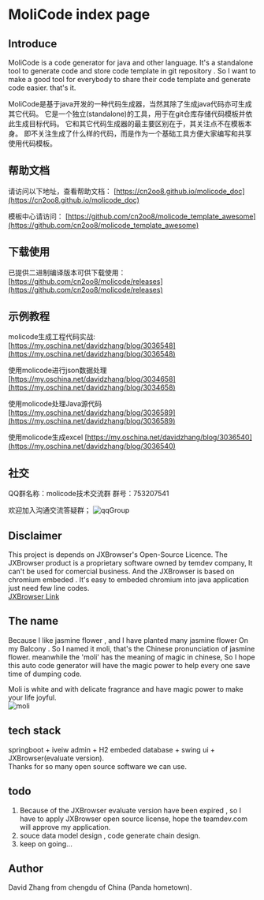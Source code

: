 # MoliCode index page

## Introduce

MoliCode  is a code generator for java and other language. It's a standalone tool to generate code and store code template in git repository . So I want to make a good tool for everybody to share their code template and generate code easier. that's it.

MoliCode是基于java开发的一种代码生成器，当然其除了生成java代码亦可生成其它代码。 它是一个独立(standalone)的工具，用于在git仓库存储代码模板并依此生成目标代码。 它和其它代码生成器的最主要区别在于，其关注点不在模板本身。 即不关注生成了什么样的代码，而是作为一个基础工具方便大家编写和共享使用代码模板。

## 帮助文档
请访问以下地址，查看帮助文档：
[https://cn2oo8.github.io/molicode_doc](https://cn2oo8.github.io/molicode_doc)

模板中心请访问：
[https://github.com/cn2oo8/molicode_template_awesome](https://github.com/cn2oo8/molicode_template_awesome)

## 下载使用
已提供二进制编译版本可供下载使用：
[https://github.com/cn2oo8/molicode/releases](https://github.com/cn2oo8/molicode/releases)

## 示例教程
molicode生成工程代码实战: [https://my.oschina.net/davidzhang/blog/3036548](https://my.oschina.net/davidzhang/blog/3036548)

使用molicode进行json数据处理 [https://my.oschina.net/davidzhang/blog/3034658](https://my.oschina.net/davidzhang/blog/3034658) 

使用molicode处理Java源代码 [https://my.oschina.net/davidzhang/blog/3036589](https://my.oschina.net/davidzhang/blog/3036589) 

使用molicode生成excel [https://my.oschina.net/davidzhang/blog/3036540](https://my.oschina.net/davidzhang/blog/3036540) 

## 社交
QQ群名称：molicode技术交流群   群号：753207541

欢迎加入沟通交流答疑群；
![qqGroup](https://cn2oo8.github.io/molicode_doc/assets/img/qqgroup.0504d5b5.png)



## Disclaimer
This project is depends on JXBrowser's Open-Source Licence. The JXBrowser product is a proprietary software owned by temdev company, It can't be used for comercial business. 
And the JXBrowser is based on chromium embeded . It's easy to embeded chromium into java application just need few line codes.  
[JXBrowser Link](https://www.teamdev.com/jxbrowser "JXBrowser Link")
## The name 
Because I like jasmine flower , and I have planted many jasmine flower On my Balcony . So I named it moli, that's the Chinese pronunciation of jasmine flower. meanwhile the 'moli' has the meaning of magic in chinese, So I hope this auto code generator will have the magic power to help every one save time of dumping code.
                                                                                                       
 Moli is white and with delicate fragrance and have magic power to make your life joyful.            
![moli](https://gss1.bdstatic.com/-vo3dSag_xI4khGkpoWK1HF6hhy/baike/s%3D220/sign=9e591fcb520fd9f9a417526b152cd42b/8c1001e93901213fcdaf7e6b57e736d12e2e95ec.jpg)

## tech stack
springboot + iveiw admin + H2 embeded database + swing ui + JXBrowser(evaluate version).  
Thanks for so many open source software we can use. 

## todo
1. Because of the JXBrowser evaluate version have been expired , so I have to apply JXBrowser open source license, hope the teamdev.com will approve my application.
2. souce data model design , code generate chain design.
3. keep on going...

## Author
David Zhang from chengdu of China (Panda hometown).



